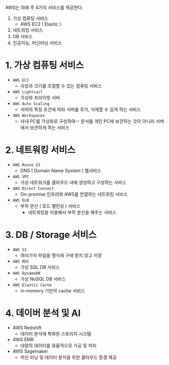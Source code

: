 AWS는 아래 주 4가지 서비스를 제공한다.

1. 가상 컴퓨팅 서비스
    - AWS EC2 ( Elastic )
2. 네트워킹 서비스
3. DB 서비스
4. 인공지능, 머신러닝 서비스

# 1. 가상 컴퓨팅 서비스

- `AWS EC2`
    - 사양과 크기를 조절할 수 있는 컴퓨팅 서비스
- `AWS Lightsail`
    - 가상화 프라이빗 서버
- `AWS Auto Scaling`
    - 서버의 특정 조건에 따라 서버를 추가, 삭제할 수 있게 하는 서비스
- `AWS Workspaces`
    - 사내 PC를 가상화로 구성하여ㅡ 문서를 개인 PC에 보관하는 것이 아니라 서버에서 보관하게 하는 서비스

# 2. 네트워킹 서비스

- `AWS Route S3`
    - DNS ( Domain Name System ) 웹서비스
- `AWS VPC`
    - 가상 네트워크를 클라우드 내에 생성하고 구성하는 서비스
- `AWS Direct Connect`
    - On-promise 인프라와 AWS를 연결하는 네트워킹 서비스
- `AWS ELB`
    - 부하 분산 ( 로드 밸런싱 ) 서비스
        - 네트워킹을 이용해서 부하 분산을 해주는 서비스

# 3. DB / Storage 서비스

- `AWS S3`
    - 여러가지 파일을 형식에 구애 받지 않고 저장
- `AWS RDS`
    - 가상 SQL DB 서비스
- `AWS DynamoDB`
    - 가상 NoSQL DB 서비스
- `AWS Elastic Cache`
    - in-momory 기반의 cache 서비스

# 4. 데이버 분석 및 AI

- AWS Redshift
    - 데이터 분석에 특화된 스토리지 시스템
- AWS EMR
    - 대량의 데이터를 효율적으로 가공 및 처리
- AWS Sagemaker
    - 머신 러닝 및 데이터 분석을 위한 클라우드 환경 제공